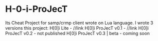 # H-0-i-ProJecT
Its Cheat Project for samp/crmp client wrote on Lua language.
I wrote 3 versions this project:
H[0]i Lite - //link
H[0]i ProJecT v0.1 - //link
H[0]i ProJecT v0.2 - not published
H[0]i ProJecT v0.3 | beta - coming soon
